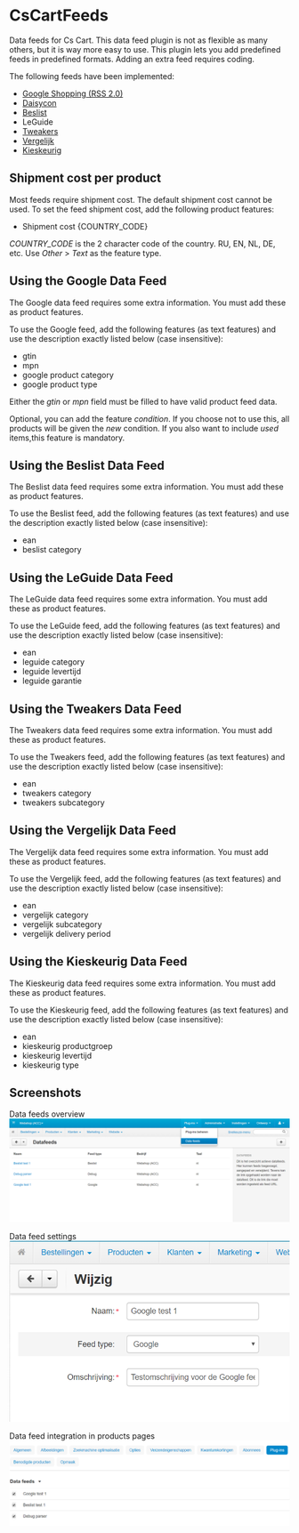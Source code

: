 # CsCartFeeds
Data feeds for Cs Cart.
This data feed plugin is not as flexible as many others, but it is way more easy to use.
This plugin lets you add predefined feeds in predefined formats.
Adding an extra feed requires coding.

The following feeds have been implemented:
* [Google Shopping (RSS 2.0)](https://support.google.com/merchants/answer/160589) 
* [Daisycon](https://faq-advertiser.daisycon.com/hc/nl/articles/115000721785-Hoe-moet-ik-als-adverteerder-een-productfeed-aanleveren-)
* [Beslist](http://cl.beslist.nl/pdf/Productfeed-handleiding%20voor%20Pro%20Shops%20NL.pdf)
* LeGuide
* [Tweakers](https://docplayer.nl/16731720-Tweakers-pricewatch-specificaties-productfeed.html)
* [Vergelijk](https://www.vergelijk.nl/info/partnerpagina/)
* [Kieskeurig](https://www.kieskeurig.nl/pricefeed)


## Shipment cost per product
Most feeds require shipment cost. The default shipment cost cannot be used.
To set the feed shipment cost, add the following product features:
* Shipment cost {COUNTRY_CODE}

_COUNTRY_CODE_ is the 2 character code of the country. RU, EN, NL, DE, etc.
Use _Other_ > _Text_ as the feature type.


## Using the Google Data Feed
The Google data feed requires some extra information.
You must add these as product features.

To use the Google feed, add the following features (as text features)
and use the description exactly listed below (case insensitive):
* gtin
* mpn
* google product category
* google product type

Either the _gtin_ or _mpn_ field must be filled to have valid product feed data.

Optional, you can add the feature _condition_.
If you choose not to use this, all products will be given the _new_ condition.
If you also want to include _used_ items,this feature is mandatory.


## Using the Beslist Data Feed
The Beslist data feed requires some extra information.
You must add these as product features.

To use the Beslist feed, add the following features (as text features)
and use the description exactly listed below (case insensitive):
* ean
* beslist category


## Using the LeGuide Data Feed
The LeGuide data feed requires some extra information.
You must add these as product features.

To use the LeGuide feed, add the following features (as text features)
and use the description exactly listed below (case insensitive):
* ean
* leguide category
* leguide levertijd
* leguide garantie


## Using the Tweakers Data Feed
The Tweakers data feed requires some extra information.
You must add these as product features.

To use the Tweakers feed, add the following features (as text features)
and use the description exactly listed below (case insensitive):
* ean
* tweakers category
* tweakers subcategory


## Using the Vergelijk Data Feed
The Vergelijk data feed requires some extra information.
You must add these as product features.

To use the Vergelijk feed, add the following features (as text features)
and use the description exactly listed below (case insensitive):
* ean
* vergelijk category
* vergelijk subcategory
* vergelijk delivery period


## Using the Kieskeurig Data Feed
The Kieskeurig data feed requires some extra information.
You must add these as product features.

To use the Kieskeurig feed, add the following features (as text features)
and use the description exactly listed below (case insensitive):
* ean
* kieskeurig productgroep
* kieskeurig levertijd
* kieskeurig type


## Screenshots
Data feeds overview
![Data feed overview](.README/screenshot-01.png "Data feeds overview")

Data feed settings
![Data feed settings](.README/screenshot-02.png "Data feeds settings")

Data feed integration in products pages
![Data feeds product page integration](.README/screenshot-03.png "Data feeds product page integration")

